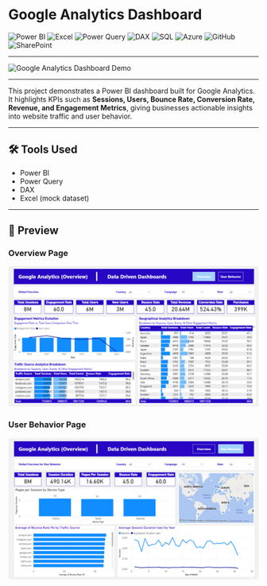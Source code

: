 # Google Analytics Dashboard  

![Power BI](https://img.shields.io/badge/Power%20BI-F2C811?style=for-the-badge&logo=powerbi&logoColor=black)
![Excel](https://img.shields.io/badge/Microsoft%20Excel-217346?style=for-the-badge&logo=microsoftexcel&logoColor=white)
![Power Query](https://img.shields.io/badge/Power%20Query-0E76A8?style=for-the-badge&logo=microsoft&logoColor=white)
![DAX](https://img.shields.io/badge/DAX-0078D4?style=for-the-badge&logo=microsoft&logoColor=white)
![SQL](https://img.shields.io/badge/SQL-336791?style=for-the-badge&logo=postgresql&logoColor=white)
![Azure](https://img.shields.io/badge/Azure-0089D6?style=for-the-badge&logo=microsoftazure&logoColor=white)
![GitHub](https://img.shields.io/badge/GitHub-181717?style=for-the-badge&logo=github&logoColor=white)
![SharePoint](https://img.shields.io/badge/SharePoint-0078D4?style=for-the-badge&logo=microsoftsharepoint&logoColor=white)

---

![Google Analytics Dashboard Demo](images/Untitled%20design%20%281%29.gif)

---

This project demonstrates a Power BI dashboard built for Google Analytics. It highlights KPIs such as **Sessions, Users, Bounce Rate, Conversion Rate, Revenue, and Engagement Metrics**, giving businesses actionable insights into website traffic and user behavior.  

---

## 🛠 Tools Used  
- Power BI  
- Power Query  
- DAX  
- Excel (mock dataset)  

---

## 📸 Preview  

### Overview Page
![Google Analytics Dashboard - Overview](images/Google%20Analytics%20%281%29.png)

### User Behavior Page
![Google Analytics Dashboard - User Behavior](images/Google%20Analytics%20%282%29.png)

